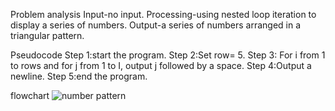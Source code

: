 Problem analysis
Input-no input.
Processing-using nested loop iteration to display a series of numbers.
Output-a series of numbers arranged in a triangular pattern.

Pseudocode
Step 1:start the program.
Step 2:Set row= 5.
Step 3: For i from 1 to rows and for j from 1 to I, output j followed by a space.
Step 4:Output a newline.
Step 5:end the program.

flowchart
![number pattern](https://github.com/SWEG-2015EC-Batch/Binary-Bombers/assets/149236920/cc573997-d9ad-4614-b647-c947ee345305)
